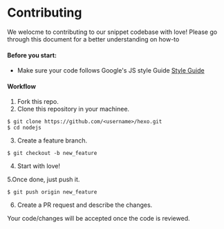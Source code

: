  # Contributing #
 We welocme to contributing to our snippet codebase with love!
 Please go through this document for a better understanding on how-to
 
 #### Before you start: ####
 
 * Make sure your code follows Google's JS style Guide   [Style Guide](https://google.github.io/styleguide/jsguide.html "Style Guide")

#### Workflow ####

1. Fork this repo.
2. Clone this repository in your machinee.
```
$ git clone https://github.com/<username>/hexo.git
$ cd nodejs
```
3. Create a feature branch.
```
$ git checkout -b new_feature
```

4. Start with love!

5.Once done, just push it.
```
$ git push origin new_feature
```

6. Create a PR request and describe the changes.

Your code/changes will be accepted once the code is reviewed.
